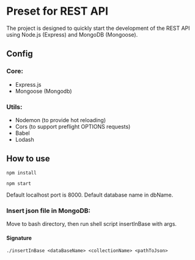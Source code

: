 
# Preset for REST API

The project is designed to quickly start the development of the REST API using Node.js (Express) and MongoDB (Mongoose).

## Config
### Core: 
- Express.js 
- Mongoose (Mongodb)

### Utils:
- Nodemon (to provide hot reloading)
- Cors (to support preflight OPTIONS requests)
- Babel 
- Lodash 

## How to use
```
npm install
```
```
npm start
```
Default localhost port is 8000.
Default database name in dbName.

### Insert json file in MongoDB:
Move to bash directory, then run shell script insertInBase with args.

#### Signature
```
./insertInBase <dataBaseName> <collectionName> <pathToJson>
```
